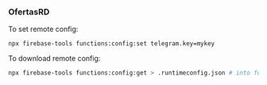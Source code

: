 ### OfertasRD

To set remote config:

```
npx firebase-tools functions:config:set telegram.key=mykey
```

To download remote config:

```bash
npx firebase-tools functions:config:get > .runtimeconfig.json # into functions
```
